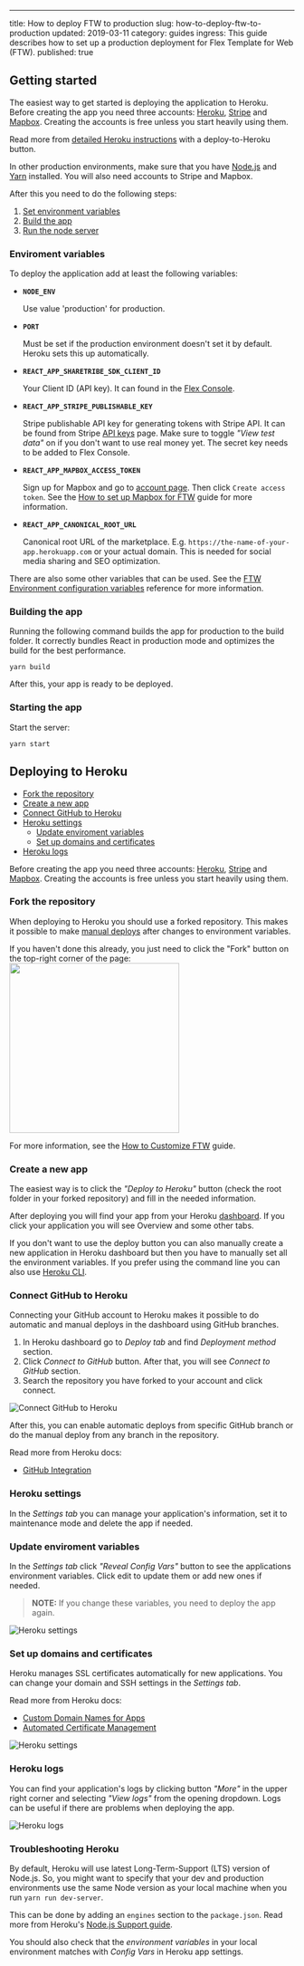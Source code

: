 ---
title: How to deploy FTW to production
slug: how-to-deploy-ftw-to-production
updated: 2019-03-11
category: guides
ingress:
  This guide describes how to set up a production deployment for Flex
  Template for Web (FTW).
published: true

## Getting started

The easiest way to get started is deploying the application to Heroku.
Before creating the app you need three accounts:
[Heroku](https://heroku.com/), [Stripe](https://stripe.com/) and
[Mapbox](https://www.mapbox.com/). Creating the accounts is free unless
you start heavily using them.

Read more from [detailed Heroku instructions](#deploying-to-heroku) with
a deploy-to-Heroku button.

In other production environments, make sure that you have
[Node.js](https://nodejs.org/) and [Yarn](https://yarnpkg.com/)
installed. You will also need accounts to Stripe and Mapbox.

After this you need to do the following steps:

1.  [Set environment variables](#enviroment-variables)
2.  [Build the app](#building-the-app)
3.  [Run the node server](#starting-the-app)

### Enviroment variables

To deploy the application add at least the following variables:

- **`NODE_ENV`**

  Use value 'production' for production.

- **`PORT`**

  Must be set if the production environment doesn't set it by default.
  Heroku sets this up automatically.

- **`REACT_APP_SHARETRIBE_SDK_CLIENT_ID`**

  Your Client ID (API key). It can found in the
  [Flex Console](https://flex-console.sharetribe.com/).

- **`REACT_APP_STRIPE_PUBLISHABLE_KEY`**

  Stripe publishable API key for generating tokens with Stripe API. It
  can be found from Stripe
  [API keys](https://dashboard.stripe.com/account/apikeys) page. Make
  sure to toggle _"View test data"_ on if you don't want to use real
  money yet. The secret key needs to be added to Flex Console.

- **`REACT_APP_MAPBOX_ACCESS_TOKEN`**

  Sign up for Mapbox and go to
  [account page](https://www.mapbox.com/account/access-tokens). Then
  click `Create access token`. See the
  [How to set up Mapbox for FTW](/guides/how-to-set-up-mapbox-for-ftw/)
  guide for more information.

- **`REACT_APP_CANONICAL_ROOT_URL`**

  Canonical root URL of the marketplace. E.g.
  `https://the-name-of-your-app.herokuapp.com` or your actual domain.
  This is needed for social media sharing and SEO optimization.

There are also some other variables that can be used. See the
[FTW Environment configuration variables](/references/ftw-env/)
reference for more information.

### Building the app

Running the following command builds the app for production to the build
folder. It correctly bundles React in production mode and optimizes the
build for the best performance.

`yarn build`

After this, your app is ready to be deployed.

### Starting the app

Start the server:

`yarn start`


## Deploying to Heroku

- [Fork the repository](#fork-the-repository)
- [Create a new app](#create-a-new-app)
- [Connect GitHub to Heroku](#connect-github-to-heroku)
- [Heroku settings](#heroku-settings)
  - [Update enviroment variables](#update-enviroment-variables)
  - [Set up domains and certificates](#set-up-domains-and-certificates)
- [Heroku logs](#heroku-logs)

Before creating the app you need three accounts:
[Heroku](https://heroku.com/), [Stripe](https://stripe.com/fi) and
[Mapbox](https://www.mapbox.com/). Creating the accounts is free unless
you start heavily using them.

### Fork the repository

When deploying to Heroku you should use a forked repository. This makes
it possible to make
[manual deploys](https://devcenter.heroku.com/articles/github-integration#manual-deploys)
after changes to environment variables.

If you haven't done this already, you just need to click the "Fork"
button on the top-right corner of the page:
<img width="300" src="./fork_button.png" />

For more information, see the
[How to Customize FTW](/guides/how-to-customize-ftw/) guide.

### Create a new app

The easiest way is to click the _"Deploy to Heroku"_ button (check the
root folder in your forked repository) and fill in the needed
information.

After deploying you will find your app from your Heroku
[dashboard](https://dashboard.heroku.com/). If you click your
application you will see Overview and some other tabs.

If you don't want to use the deploy button you can also manually create
a new application in Heroku dashboard but then you have to manually set
all the environment variables. If you prefer using the command line you
can also use [Heroku CLI](https://devcenter.heroku.com/articles/git).

### Connect GitHub to Heroku

Connecting your GitHub account to Heroku makes it possible to do
automatic and manual deploys in the dashboard using GitHub branches.

1.  In Heroku dashboard go to _Deploy tab_ and find _Deployment method_
    section.
2.  Click _Connect to GitHub_ button. After that, you will see _Connect
    to GitHub_ section.
3.  Search the repository you have forked to your account and click
    connect.

![Connect GitHub to Heroku](./heroku-connect-git.png)

After this, you can enable automatic deploys from specific GitHub branch
or do the manual deploy from any branch in the repository.

Read more from Heroku docs:

- [GitHub Integration](https://devcenter.heroku.com/articles/github-integration)

### Heroku settings

In the _Settings tab_ you can manage your application's information, set
it to maintenance mode and delete the app if needed.

### Update enviroment variables

In the _Settings tab_ click _"Reveal Config Vars"_ button to see the
applications environment variables. Click edit to update them or add new
ones if needed.

> **NOTE:** If you change these variables, you need to deploy the app
> again.

![Heroku settings](./heroku-config-vars.png)

### Set up domains and certificates

Heroku manages SSL certificates automatically for new applications. You
can change your domain and SSH settings in the _Settings tab_.

Read more from Heroku docs:

- [Custom Domain Names for Apps](https://devcenter.heroku.com/articles/custom-domains)
- [Automated Certificate Management](https://devcenter.heroku.com/articles/automated-certificate-management)

![Heroku settings](./heroku-domains.png)

### Heroku logs

You can find your application's logs by clicking button _"More"_ in the
upper right corner and selecting _"View logs"_ from the opening
dropdown. Logs can be useful if there are problems when deploying the
app.

![Heroku logs](./heroku-logs.png)

### Troubleshooting Heroku

By default, Heroku will use latest Long-Term-Support (LTS) version of
Node.js. So, you might want to specify that your dev and production
environments use the same Node version as your local machine when you
run `yarn run dev-server`.

This can be done by adding an `engines` section to the `package.json`.
Read more from Heroku's
[Node.js Support guide](https://devcenter.heroku.com/articles/nodejs-support#specifying-a-node-js-version).

You should also check that the _environment variables_ in your local
environment matches with _Config Vars_ in Heroku app settings.

